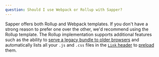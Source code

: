 ```yaml
---
question: Should I use Webpack or Rollup with Sapper?
---
```


Sapper offers both Rollup and Webpack templates. If you don't have a strong reason to prefer one over the other, we'd recommend using the Rollup template. The Rollup implementation supports additional features such as the ability to [serve a legacy bundle to older browsers](../docs#Browser_support) and automatically lists all your `.js` and `.css` files in the [`Link` header](https://developer.mozilla.org/en-US/docs/Web/HTTP/Headers/Link) to [preload](https://developer.mozilla.org/en-US/docs/Web/HTML/Link_types/preload) them.

